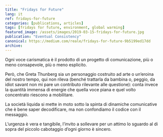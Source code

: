 ```yaml
---
title: "Fridays for Future"
lang: it
ref: fridays-for-future
categories: [publications, articles]
tags: [fridays for future, environment, global warming]
featured_image: /assets/images/2019-03-15-fridays-for-future.jpg
publication: "Eventual Consistency"
canonical: https://medium.com/reale/fridays-for-future-9b5199ed17dd
archive:
---
```


Ogni voce carismatica è il prodotto di un progetto di comunicazione, più o meno consapevole, più o meno esplicito.

Però, che Greta Thunberg sia un personaggio costruito ad arte o un’eroina del nostro tempo, qui non rileva (benché trattarla da bambina o, peggio, da idiot savant non mi pare un contributo rilevante alle questione): conta invece la quantità immensa di energie che quella voce piana e quel volto concentrato riescono a mobilitare.

La società liquida si mette in moto sotto la spinta di dinamiche comunicative che è bene saper decodificare, ma non confondiamo il codice con il messaggio.

L’urgenza è vera e tangibile, l’invito a sollevare per un attimo lo sguardo al di sopra del piccolo cabotaggio d’ogni giorno è sincero.
